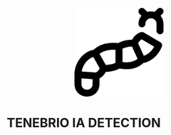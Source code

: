 <p align="center">
<img src="/misc/caterpillar.png" alt="Tenebrio IA" class="center" style="height: 200px; width:200px;"/>
  
# TENEBRIO IA DETECTION
</p>
